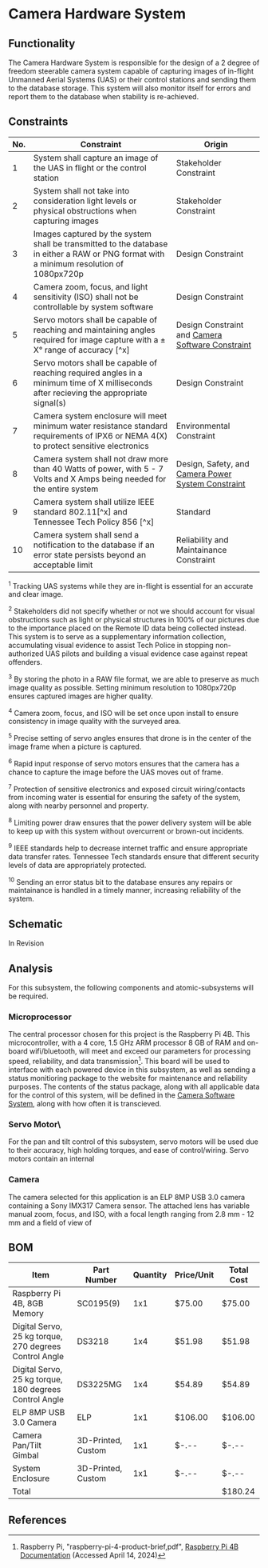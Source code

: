# Camera Hardware System
## Functionality
The Camera Hardware System is responsible for the design of a 2 degree of freedom steerable camera system capable of capturing images of in-flight Unmanned Aerial Systems (UAS) or their control stations and sending them to the database storage. This system will also monitor itself for errors and report them to the database when stability is re-achieved.
## Constraints
| No.| Constraint | Origin |
| -- | --------- |--------|
|  1| System shall capture an image of the UAS in flight or the control station| Stakeholder Constraint|
|  2| System shall not take into consideration light levels or physical obstructions when capturing images|Stakeholder Constraint|
|  3| Images captured by the system shall be transmitted to the database in either a RAW or PNG format with a minimum resolution of 1080px720p| Design Constraint|
|  4| Camera zoom, focus, and light sensitivity (ISO) shall not be controllable by system software| Design Constraint|
|  5| Servo motors shall be capable of reaching and maintaining angles required for image capture with a ± X° range of accuracy [^x]| Design Constraint and [Camera Software Constraint](Camera_Software_System.md)|
|  6| Servo motors shall be capable of reaching required angles in a minimum time of X milliseconds after recieving the appropriate signal(s)| Design Constraint|
|  7| Camera system enclosure will meet minimum water resistance standard requirements of IPX6 or NEMA 4(X) to protect sensitive electronics| Environmental Constraint|
|  8| Camera system shall not draw more than 40 Watts of power, with 5 - 7 Volts and X Amps being needed for the entire system| Design, Safety, and [Camera Power System Constraint](Power_System_Camera.md)|
|  9| Camera system shall utilize IEEE standard 802.11[^x] and Tennessee Tech Policy 856 [^x]| Standard|
| 10| Camera system shall send a notification to the database if an error state persists beyond an acceptable limit| Reliability and Maintainance Constraint|

<sup>1</sup> Tracking UAS systems while they are in-flight is essential for an accurate and clear image.

<sup>2</sup> Stakeholders did not specify whether or not we should account for visual obstructions such as light or physical structures in 100% of our pictures due to the importance placed on the Remote ID data being collected instead. This system is to serve as a supplementary information collection, accumulating visual evidence to assist Tech Police in stopping non-authorized UAS pilots and building a visual evidence case against repeat offenders.

<sup>3</sup> By storing the photo in a RAW file format, we are able to preserve as much image quality as possible. Setting minimum resolution to 1080px720p ensures captured images are higher quality.

<sup>4</sup> Camera zoom, focus, and ISO will be set once upon install to ensure consistency in image quality with the surveyed area.

<sup>5</sup> Precise setting of servo angles ensures that drone is in the center of the image frame when a picture is captured.

<sup>6</sup> Rapid input response of servo motors ensures that the camera has a chance to capture the image before the UAS moves out of frame.

<sup>7</sup> Protection of sensitive electronics and exposed circuit wiring/contacts from incoming water is essential for ensuring the safety of the system, along with nearby personnel and property.

<sup>8</sup> Limiting power draw ensures that the power delivery system will be able to keep up with this system without overcurrent or brown-out incidents.

<sup>9</sup> IEEE standards help to decrease internet traffic and ensure appropriate data transfer rates. Tennessee Tech standards ensure that different security levels of data are appropriately protected.

<sup>10</sup> Sending an error status bit to the database ensures any repairs or maintainance is handled in a timely manner, increasing reliability of the system.

## Schematic
In Revision <!--![V1_rev0_Screenshot](https://github.com/mrnye42/Drone-Tracker-Project/assets/158204925/2343008d-0690-4712-a40f-2eaa0785611a)-->
## Analysis
For this subsystem, the following components and atomic-subsystems will be required.

### Microprocessor
The central processor chosen for this project is the Raspberry Pi 4B. This microcontroller, with a 4 core, 1.5 GHz ARM processor 8 GB of RAM and on-board wifi/bluetooth, will meet and exceed our parameters for processing speed, reliability, and data transmission[^1]. This board will be used to interface with each powered device in this subsystem, as well as sending a status monitioring package to the website for maintenance and reliability purposes. The contents of the status package, along with all applicable data for the control of this system, will be defined in the [Camera Software System](Camera_Software_System.md), along with how often it is transcieved.<!--[More fluff here]-->

### Servo Motor\
For the pan and tilt control of this subsystem, servo motors will be used due to their accuracy, high holding torques, and ease of control/wiring. Servo motors contain an internal
<!--For this system, we have chosen to use servo motors for the pan and tilt control of our camera. Servo motors, compared to stepper motors, are much more precise and have higher holding torques [^2]. By using a Pulse-Width Modulated (PWM) signal, we can specify the servo angle to an almost exact number, with an internal feedback signal telling the controller when to stop. Servo motors contain a microcontroller and potentiometer to control the feedback and output response.

By feeding the motors a PWM signal proportional to the direction and altitude of the drone or user, we can direct the camera to point directly at the intended target and capture an image for Campus Police to utilize at their discretion.-->

### Camera
The camera selected for this application is an ELP 8MP USB 3.0 camera containing a Sony IMX317 Camera sensor. The attached lens has variable manual zoom, focus, and ISO, with a focal length ranging from 2.8 mm - 12 mm and a field of view of


## BOM
| Item     | Part Number | Quantity | Price/Unit     | Total Cost |
| -------- | ------------| -------- |----------------|------------|
| Raspberry Pi 4B, 8GB Memory| SC0195(9)| 1x1| $75.00| $75.00|
| Digital Servo, 25 kg torque, 270 degrees Control Angle | DS3218| 1x4| $51.98| $51.98|
| Digital Servo, 25 kg torque, 180 degrees Control Angle| DS3225MG| 1x4| $54.89| $54.89|
| ELP 8MP USB 3.0 Camera| ELP| 1x1| $106.00| $106.00|
| Camera Pan/Tilt Gimbal| 3D-Printed, Custom| 1x1| $-.--| $-.--|
| System Enclosure| 3D-Printed, Custom| 1x1| $-.--| $-.--|
|Total     |             |          |                | $180.24|

## References
<!-- This is how to do footnotes for the references: --> 
[^1]: Raspberry Pi, "raspberry-pi-4-product-brief,pdf", [Raspberry Pi 4B Documentation](https://datasheets.raspberrypi.com/rpi4/raspberry-pi-4-product-brief.pdf) (Accessed April 14, 2024)
[^2]: Thin Thin Hlaing, Tin Tin Nwet, Soe Myat, "Overview of Differences between Servo and Stepper Motor Technology" - ISSN , [Article](https://irjaes.com/wp-content/uploads/2020/10/IRJAES-V4N3P86Y19.pdf) (Accessed April 10, 2024).
<!--etc.-->


